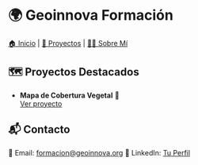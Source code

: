 # 🌍 Geoinnova Formación

<nav>
  <a href="./">🏠 Inicio</a> |
  <a href="./proyectos">📂 Proyectos</a> |
  <a href="./about">🧑‍💻 Sobre Mí</a>
</nav>

## 🗺️ Proyectos Destacados
- **Mapa de Cobertura Vegetal** 🌱  
  [Ver proyecto](proyectos/proyecto1.md)

## 📬 Contacto
📧 Email: formacion@geoinnova.org
🔗 LinkedIn: [Tu Perfil](https://www.linkedin.com/school/geoinnova-formacion/)
